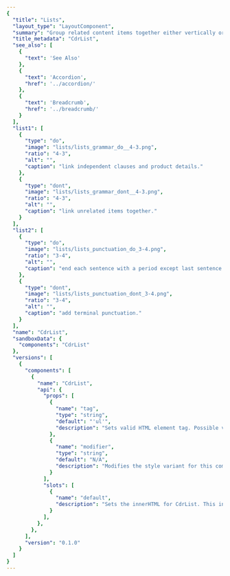 ```yaml
---
{
  "title": "Lists",
  "layout_type": "LayoutComponent",
  "summary": "Group related content items together either vertically or horizontally",
  "title_metadata": "CdrList",
  "see_also": [
    {
      "text": 'See Also'
    },
    {
      "text": 'Accordion',
      "href": '../accordion/'
    },
    {
      "text": 'Breadcrumb',
      "href": '../breadcrumb/'
    }
  ],
  "list1": [
    {
      "type": "do",
      "image": "lists/lists_grammar_do__4-3.png",
      "ratio": "4-3",
      "alt": "",
      "caption": "link independent clauses and product details."
    },
    {
      "type": "dont",
      "image": "lists/lists_grammar_dont__4-3.png",
      "ratio": "4-3",
      "alt": "",
      "caption": "link unrelated items together."
    }
  ],
  "list2": [
    {
      "type": "do",
      "image": "lists/lists_punctuation_do_3-4.png",
      "ratio": "3-4",
      "alt": "",
      "caption": "end each sentence with a period except last sentence."
    },
    {
      "type": "dont",
      "image": "lists/lists_punctuation_dont_3-4.png",
      "ratio": "3-4",
      "alt": "",
      "caption": "add terminal punctuation."
    }
  ],
  "name": "CdrList",
  "sandboxData": {
    "components": "CdrList"
  },
  "versions": [
    {
      "components": [
        {
          "name": "CdrList",
          "api": {
            "props": [
              {
                "name": "tag",
                "type": "string",
                "default": "'ul'",
                "description": "Sets valid HTML element tag. Possible values: {  ‘ul’ | ‘ol’  }"
              },
              {
                "name": "modifier",
                "type": "string",
                "default": "N/A",
                "description": "Modifies the style variant for this component. Possible values: {  ‘ordered’  |  ‘unordered’  |  ‘compact’  |  ‘inline’  }"
              }
            ],
            "slots": [
              {
                "name": "default",
                "description": "Sets the innerHTML for CdrList. This includes text and html markup."
              }
            ],
          },
        },
      ],
      "version": "0.1.0"
    }
  ]
}
---
```


<cdr-doc-tabs>
<template slot="Overview">
<cdr-doc-table-of-contents-shell>

## Bare

Collect items to be displayed in a list when items are not marked with bullets.  This is the default and is also known as unordered and undecorated “bare” list.

<cdr-doc-example-code-pair repository-href="/src/components/list" :sandbox-data="$page.frontmatter.sandboxData" :codeMaxHeight="false" >


```html
  <cdr-list>
    <li>Default list item 1</li>
    <li>Default list item 2
      <cdr-list>
        <li>Default list item</li>
      </cdr-list>
    </li>
    <li>Default list item 3</li>
  </cdr-list>
```

</cdr-doc-example-code-pair>

## Unordered

Collect related items that don’t need to be in a specific order or sequence. List items are typically marked with bullets.

<cdr-doc-example-code-pair :codeMaxHeight="false" repository-href="/src/components/list" :sandbox-data="$page.frontmatter.sandboxData" >

```html
  <cdr-list modifier="unordered">
    <li>Default list item 1</li>
    <li>Default list item 2
      <cdr-list>
        <li>Default list item</li>
      </cdr-list>
    </li>
    <li>Default list item 3</li>
  </cdr-list>
```

</cdr-doc-example-code-pair>

## Ordered

Collect related items with numeric order or sequence. Numbering starts at 1 with the first list item and increases by increments of 1 for each successive ordered list item.

<cdr-doc-example-code-pair :codeMaxHeight="false" repository-href="/src/components/list" :sandbox-data="$page.frontmatter.sandboxData" >


```html
  <cdr-list tag="ol" modifier="ordered">
    <li>Default list item 1</li>
    <li>Default list item 2
      <cdr-list>
        <li>Default list item</li>
      </cdr-list>
    </li>
    <li>Default list item 3</li>
  </cdr-list>
```

</cdr-doc-example-code-pair>

## Compact

Compact modifier can be added to any `cdr-list` in order to reduce the margin between list items.

<cdr-doc-example-code-pair repository-href="/src/components/list" :sandbox-data="$page.frontmatter.sandboxData" :codeMaxHeight="false" >


```html
  <cdr-list modifier="compact unordered">
    <li>Compact unordered list item 1</li>
    <li>Compact unordered list item 2
      <cdr-list>
        <li>Compact unordered list item</li>
      </cdr-list>
    </li>
    <li>Compact unordered list item 3</li>
  </cdr-list>
```

</cdr-doc-example-code-pair>

## Inline

Display items horizontally with no divider.

<cdr-doc-example-code-pair :codeMaxHeight="false" repository-href="/src/components/list" :sandbox-data="$page.frontmatter.sandboxData" >

<template slot="Default">

```html
  <cdr-list modifier="inline">
    <li>Default list item 1</li>
    <li>Default list item 2</li>
    <li>Default list item 3</li>
  </cdr-list>
```
</template>

<template slot="compact">

```html
  <cdr-list modifier="inline compact">
    <li>Compact list item 1</li>
    <li>Compact list item 2</li>
    <li>Compact list item 3</li>
  </cdr-list>
```

</template>

</cdr-doc-example-code-pair>

## Inline - Unordered

Display items horizontally, separated by a bullet character.

<cdr-doc-example-code-pair :codeMaxHeight="false" repository-href="/src/components/list" :sandbox-data="$page.frontmatter.sandboxData" >

<template slot="Default">

```html
  <cdr-list modifier="inline unordered">
    <li>Default list item 1</li>
    <li>Default list item 2</li>
    <li>Default list item 3</li>
  </cdr-list>
```
</template>

<template slot="compact">

```html
  <cdr-list modifier="inline compact unordered">
    <li>Compact list item 1</li>
    <li>Compact list item 2</li>
    <li>Compact list item 3</li>
  </cdr-list>
```

</template>

</cdr-doc-example-code-pair>

## Accessibility

To ensure that usage of this component complies with accessibility guidelines:

- Organize lists so users can understand the relationship and grouping of information
- Use explicit list markup that allows users to:
  - Rapidly browse
  - Navigate a page using list content
  - Announce the number of items in each list when using screen readers

<br />

When creating nested lists, ensure they are coded properly. Always check that:

- List items are contained within one list
- Spacing does not break a list into multiple individual points
- Proper semantic tags are used - either `<ol>` or `<ul>`
- Proper structure is used to provide a visual list, do not rely on indentation
- Special characters are not used to create a list

<br />

This component has compliance with WCAG guidelines by:

- Providing ability to create structured lists. Lists are easier to navigate than simple tables

</cdr-doc-table-of-contents-shell>
</template>

<template slot="Guidelines">
<cdr-doc-table-of-contents-shell>

## Use When

- Displaying groups of related items represented by text

## Don't Use When

- Displaying content that is not primarily text
- Displaying content with two or more well-defined dimensions. Instead, use [Data Tables](../data-tables/)

## The Basics

- Lists can inherit cdr-text modifiers to make any text a list
- Follow spacing requirements found on [Typography](../../foundation/typography/) and [Spacing](../../foundation/spacing/) pages

## Content

Break up chunks of content to make the information easier to scan:

- Separate consecutive lists on a page with a heading for each list
- Start each item with a noun or a verb
- Use similar phrases or clauses with the same grammatical structure. For example:
  - **Product.** Zippered hand pockets; chest pocket with hidden zipper
  - **Materials.** Snowshoes: plastic; poles: aluminum
  - **Duration.** High: 4 hrs. 15 min.; low: 48 hrs. 20 min.
- Create structured content with a list. Do not use a list for formatting

<br />

Use multi-column lists when:

- Specific ordering is not required
- Listing items with a single word or very short phrases
- Space is minimal
- Viewing items at a glance is more beneficial than scrolling

<br />

Every item in a list must:

- Start with a capital letter and use sentence case
- Use semicolons when linking independent clauses and product details in the list
- End each sentence in a list item with a period when there are multiple sentences; however, don’t add a period for the last sentence or phrase

### Do / Don’t

<do-dont :examples="$page.frontmatter.list1" />

// new images:
do: https://drive.google.com/file/d/1I4GEhLono3yJ-EQfV3fxZdC-HTSdkdEx/view?usp=sharing
don't: https://drive.google.com/file/d/1w2Io0VliFxbilxUjyK04TVgq-JLDkAf4/view?usp=sharing

<br />
<do-dont :examples="$page.frontmatter.list2" />

// new images:
do: https://drive.google.com/file/d/1kizRYqa8MpSbQpNFhlOXbXF95nwWy7yl/view?usp=sharing
don't: https://drive.google.com/file/d/1pLaezccQsFaL16mkJcHgWlZqePmvgu26/view?usp=sharing

## Resources

WebAIM: [Semantic Structure: Using Lists Correctly](https://webaim.org/techniques/semanticstructure/)

</cdr-doc-table-of-contents-shell>
</template>

<template slot="API">
<cdr-doc-table-of-contents-shell>

## Props

<cdr-doc-api type="prop" :api-data="$page.frontmatter.versions[0].components[0].api.props"/>

## Slots

<cdr-doc-api type="slot" :api-data="$page.frontmatter.versions[0].components[0].api.slots" />

## Usage

Visual style and semantic meaning are managed independently by providing:

- Element to the `tag` prop
- Style to the `modifier` prop

<br/>

By default the **CdrList** component renders as an unordered and undecorated "bare" list. To use an ordered list, pass `<ol>` to the tag property.

```html
<cdr-list tag="ol">
  <li> item one </li>
  <li> item two </li>
</cdr-list>
```

The **CdrList** component has decoupled the semantic tags `<ul>` and `<ol>` from visual presentation.

<br/>

It is possible to render a semantic ordered list `<ol>` as a visually non-styled or bulleted list using the `cdr-list` modifiers. With this decoupling, individual list items can contain a variety of HTML elements, including paragraphs, headings, form elements, and other (nested) lists. Ensure that content is structured and follows design guidelines.

### Tag Variants

Following are different types of lists:

- Unordered lists:
  - Used when the order of the items is not relevant
  - Consists of one `<ul>` element and multiple list item `<li>` elements
- Ordered lists:
  - Used for sequential information
  - Consists of one `<ol>` element and multiple list item `<li>` elements
- Nested lists:
  - Every `cdr-list` can be nested into another list
  - Assistive technology can easily inform users about the number of steps

```vue
<cdr-list>
   <li> Unordered list item text
     <cdr-list tag="ol">
       <li>Ordered list item text</li>
     </cdr-list>
   </li>
 </cdr-list>
```

- Bare or unstyled lists:
  - Contains a variety of HTML elements, including paragraphs, headings, form elements, and other (nested) lists

### Modifiers

Note that the tag itself does not determine display, a modifier must be added for list styles. Add one of the following variants to the `modifier` attribute of the `cdr-list` tag to change the visual presentation:

| Value | Description            |
|:------|:-----------------------|
| 'unordered'  | List items are typically marked with bullets |
| 'ordered'  | List items are typically marked with numbers |
| 'compact'  | Reduces spacing between list items |
| 'inline'  | List items appear horizontally with no divider |


</cdr-doc-table-of-contents-shell>
</template>

</cdr-doc-tabs>
